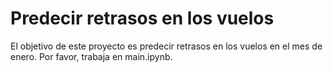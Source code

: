 
# Predecir retrasos en los vuelos
El objetivo de este proyecto es predecir retrasos en los vuelos en el mes de enero. Por favor, trabaja en main.ipynb.
